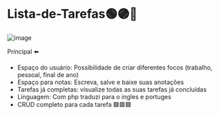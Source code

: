 # Lista-de-Tarefas🟢🟣🔴

![image](https://github.com/user-attachments/assets/42068cae-97b1-49f9-b905-039a6a1a1c67)

Principal ⬅️
- Espaço do usuário: Possibilidade de criar diferentes focos (trabalho, pessoal, final de ano) 
- Espaço para notas: Escreva, salve e baixe suas anotações 
- Tarefas já completas: visualize todas as suas tarefas já concluídas
- Linguagem: Com php traduzi para o ingles e portuges 
- CRUD completo para cada tarefa 🟩🟥🟪


  

